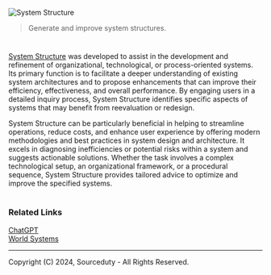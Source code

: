 ![System Structure](https://github.com/sourceduty/System_Structure/assets/123030236/32bdd4ea-0042-46c9-95fd-88de041e83c7)

> Generate and improve system structures.

#

[System Structure](https://chatgpt.com/g/g-xn0SVNQj3-system-structure) was developed to assist in the development and refinement of organizational, technological, or process-oriented systems. Its primary function is to facilitate a deeper understanding of existing system architectures and to propose enhancements that can improve their efficiency, effectiveness, and overall performance. By engaging users in a detailed inquiry process, System Structure identifies specific aspects of systems that may benefit from reevaluation or redesign.

System Structure can be particularly beneficial in helping to streamline operations, reduce costs, and enhance user experience by offering modern methodologies and best practices in system design and architecture. It excels in diagnosing inefficiencies or potential risks within a system and suggests actionable solutions. Whether the task involves a complex technological setup, an organizational framework, or a procedural sequence, System Structure provides tailored advice to optimize and improve the specified systems.

#
### Related Links

[ChatGPT](https://github.com/sourceduty/ChatGPT)
<br>
[World Systems](https://github.com/sourceduty/World_Systems)

***
Copyright (C) 2024, Sourceduty - All Rights Reserved.
